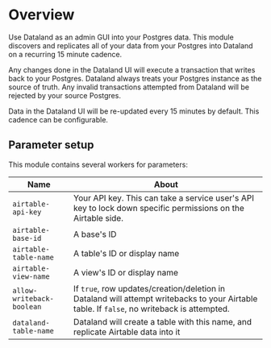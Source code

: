 # Overview

Use Dataland as an admin GUI into your Postgres data. This module discovers and replicates all of your data from your Postgres into Dataland on a recurring 15 minute cadence.

Any changes done in the Dataland UI will execute a transaction that writes back to your Postgres. Dataland always treats your Postgres instance as the source of truth. Any invalid transactions attempted from Dataland will be rejected by your source Postgres.

Data in the Dataland UI will be re-updated every 15 minutes by default. This cadence can be configurable.

## Parameter setup

This module contains several workers for parameters:

| Name                      | About                                                                                                                                       |
| ------------------------- | ------------------------------------------------------------------------------------------------------------------------------------------- |
| `airtable-api-key`        | Your API key. This can take a service user's API key to lock down specific permissions on the Airtable side.                                |
| `airtable-base-id`        | A base's ID                                                                                                                                 |
| `airtable-table-name`     | A table's ID or display name                                                                                                                |
| `airtable-view-name`      | A view's ID or display name                                                                                                                 |
| `allow-writeback-boolean` | If `true`, row updates/creation/deletion in Dataland will attempt writebacks to your Airtable table. If `false`, no writeback is attempted. |
| `dataland-table-name`     | Dataland will create a table with this name, and replicate Airtable data into it                                                            |

